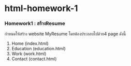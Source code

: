 # html-homework-1
### Homework1 : สร้างResume
กำหนดให้สร้าง website MyResume โดยต้องประกอบไปด้วย4 page ดังนี้
1. Home (index.html)
2. Education (education.html)
3. Work (work.html)
4. Contact (contact.html)
